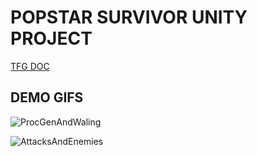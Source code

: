 # POPSTAR SURVIVOR UNITY PROJECT
 
[TFG DOC](https://docs.google.com/document/d/1TaoZ3uoMbQJ8dNGc2EWS2VDe4koRhoMNsYALo5c4q0Q/edit?usp=sharing)

## DEMO GIFS


![ProcGenAndWaling](https://github.com/DavidGarciaOriol/popstar_survivor_unity_project/blob/main/DemoGifs/ProceduralGenAndWalking.gif)



![AttacksAndEnemies](https://github.com/DavidGarciaOriol/popstar_survivor_unity_project/blob/main/DemoGifs/AttacksAndEnemies.gif)
